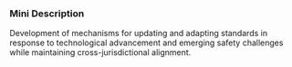 ### Mini Description

Development of mechanisms for updating and adapting standards in response to technological advancement and emerging safety challenges while maintaining cross-jurisdictional alignment.
